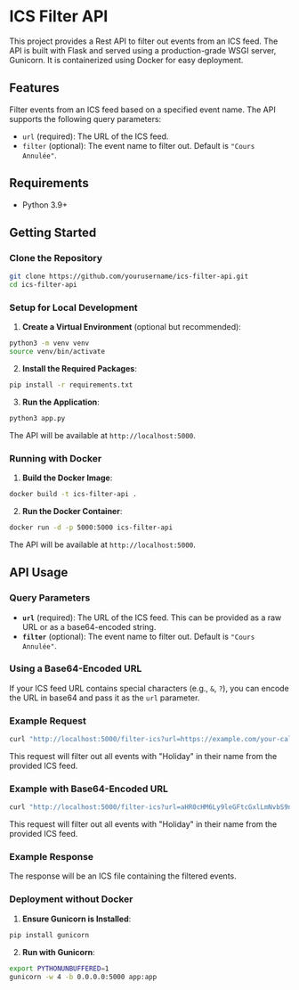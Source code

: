 # ICS Filter API

This project provides a Rest API to filter out events from an ICS feed. The API is built with Flask and served using a production-grade WSGI server, Gunicorn. It is containerized using Docker for easy deployment.

## Features

Filter events from an ICS feed based on a specified event name. The API supports the following query parameters: 

- `url` (required): The URL of the ICS feed.
- `filter` (optional): The event name to filter out. Default is `"Cours Annulée"`.

## Requirements

- Python 3.9+

## Getting Started

### Clone the Repository

```bash
git clone https://github.com/yourusername/ics-filter-api.git
cd ics-filter-api
```

### Setup for Local Development

1. **Create a Virtual Environment** (optional but recommended):

```bash
python3 -m venv venv
source venv/bin/activate
```

2. **Install the Required Packages**:

```bash
pip install -r requirements.txt
```

3. **Run the Application**:

```bash
python3 app.py
```

The API will be available at `http://localhost:5000`.

### Running with Docker

1. **Build the Docker Image**:

```bash
docker build -t ics-filter-api .
```

2. **Run the Docker Container**:

```bash
docker run -d -p 5000:5000 ics-filter-api
```

The API will be available at `http://localhost:5000`.

## API Usage

### Query Parameters

- **`url`** (required): The URL of the ICS feed. This can be provided as a raw URL or as a base64-encoded string.
- **`filter`** (optional): The event name to filter out. Default is `"Cours Annulée"`.

### Using a Base64-Encoded URL

If your ICS feed URL contains special characters (e.g., `&`, `?`), you can encode the URL in base64 and pass it as the `url` parameter.

### Example Request

```bash
curl "http://localhost:5000/filter-ics?url=https://example.com/your-calendar.ics&filter=Holiday" -o filtered_calendar.ics
```

This request will filter out all events with "Holiday" in their name from the provided ICS feed.

### Example with Base64-Encoded URL

```bash
curl "http://localhost:5000/filter-ics?url=aHR0cHM6Ly9leGFtcGxlLmNvbS9nb29nbGUuY29tL3lvdXItY2FsZW5kYXIuaWNz&filter=Holiday" -o filtered_calendar.ics
```

This request will filter out all events with "Holiday" in their name from the provided ICS feed.

### Example Response

The response will be an ICS file containing the filtered events.

### Deployment without Docker

1. **Ensure Gunicorn is Installed**:

```bash
pip install gunicorn
```

2. **Run with Gunicorn**:

```bash
export PYTHONUNBUFFERED=1
gunicorn -w 4 -b 0.0.0.0:5000 app:app
```